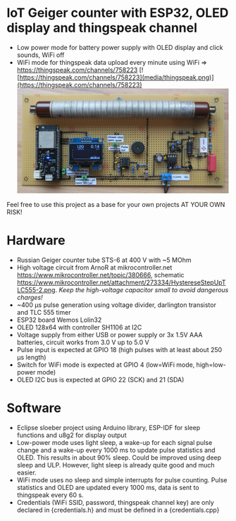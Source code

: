 # IoT Geiger counter with ESP32, OLED display and thingspeak channel

- Low power mode for battery power supply with OLED display and click sounds, WiFi off
- WiFi mode for thingspeak data upload every minute using WiFi => https://thingspeak.com/channels/758223
[![https://thingspeak.com/channels/758223](media/thingspeak.png)](https://thingspeak.com/channels/758223)
![Circuit Board](media/geiger-counter-pcb.jpg)

Feel free to use this project as a base for your own projects AT YOUR OWN RISK!

# Hardware

- Russian Geiger counter tube STS-6 at 400 V with ~5 MOhm
- High voltage circuit from ArnoR at mikrocontroller.net https://www.mikrocontroller.net/topic/380666, schematic https://www.mikrocontroller.net/attachment/273334/HystereseStepUpTLC555-2.png. *Keep the high-voltage capacitor small to avoid dangerous charges!*
- ~400 µs pulse generation using voltage divider, darlington transistor and TLC 555 timer
- ESP32 board Wemos Lolin32
- OLED 128x64 with controller SH1106 at I2C
- Voltage supply from either USB or power supply or 3x 1.5V AAA batteries, circuit works from 3.0 V up to 5.0 V
- Pulse input is expected at GPIO 18 (high pulses with at least about 250 µs length)
- Switch for WiFi mode is expected at GPIO 4 (low=WiFi mode, high=low-power mode)
- OLED I2C bus is expected at GPIO 22 (SCK) and 21 (SDA)

# Software

- Eclipse sloeber project using Arduino library, ESP-IDF for sleep functions and u8g2 for display output
- Low-power mode uses light sleep, a wake-up for each signal pulse change and a wake-up every 1000 ms to update pulse statistics and OLED. This results in about 90% sleep. Could be improved using deep sleep and ULP. However, light sleep is already quite good and much easier.
- WiFi mode uses no sleep and simple interrupts for pulse counting. Pulse statistics and OLED are updated every 1000 ms, data is sent to thingspeak every 60 s.
- Credentials (WiFi SSID, password, thingspeak channel key) are only declared in {credentials.h} and must be defined in a {credentials.cpp}
